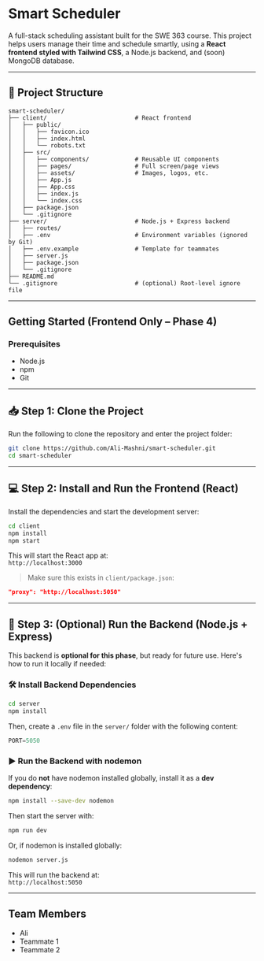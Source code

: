 #  Smart Scheduler

A full-stack scheduling assistant built for the SWE 363 course. This project helps users manage their time and schedule smartly, using a **React frontend styled with Tailwind CSS**, a Node.js backend, and (soon) MongoDB database.

---

## 📁 Project Structure

```plaintext
smart-scheduler/
├── client/                         # React frontend
│   ├── public/
│   │   ├── favicon.ico
│   │   ├── index.html
│   │   └── robots.txt
│   ├── src/
│   │   ├── components/             # Reusable UI components
│   │   ├── pages/                  # Full screen/page views
│   │   ├── assets/                 # Images, logos, etc.
│   │   ├── App.js
│   │   ├── App.css
│   │   ├── index.js
│   │   └── index.css
│   ├── package.json
│   └── .gitignore
├── server/                         # Node.js + Express backend
│   ├── routes/
│   ├── .env                        # Environment variables (ignored by Git)
│   ├── .env.example                # Template for teammates
│   ├── server.js
│   ├── package.json
│   └── .gitignore
├── README.md
└── .gitignore                      # (optional) Root-level ignore file
```

---

## Getting Started (Frontend Only – Phase 4)

### Prerequisites
- Node.js
- npm
- Git

---
## 📥 Step 1: Clone the Project

Run the following to clone the repository and enter the project folder:

```bash
git clone https://github.com/Ali-Mashni/smart-scheduler.git
cd smart-scheduler
```

---

## 💻 Step 2: Install and Run the Frontend (React)

Install the dependencies and start the development server:

```bash
cd client
npm install
npm start
```

This will start the React app at:  
`http://localhost:3000`

> Make sure this exists in `client/package.json`:

```json
"proxy": "http://localhost:5050"
```

---

## 🔧 Step 3: (Optional) Run the Backend (Node.js + Express)

This backend is **optional for this phase**, but ready for future use. Here's how to run it locally if needed:

### 🛠 Install Backend Dependencies

```bash
cd server
npm install
```

Then, create a `.env` file in the `server/` folder with the following content: 
```js
PORT=5050
```
### ▶️ Run the Backend with nodemon

If you do **not** have nodemon installed globally, install it as a **dev dependency**:

```bash
npm install --save-dev nodemon
```

Then start the server with:

```bash
npm run dev
```

Or, if nodemon is installed globally:

```bash
nodemon server.js
```

This will run the backend at:  
`http://localhost:5050`

---

## Team Members

- Ali  
- Teammate 1  
- Teammate 2
